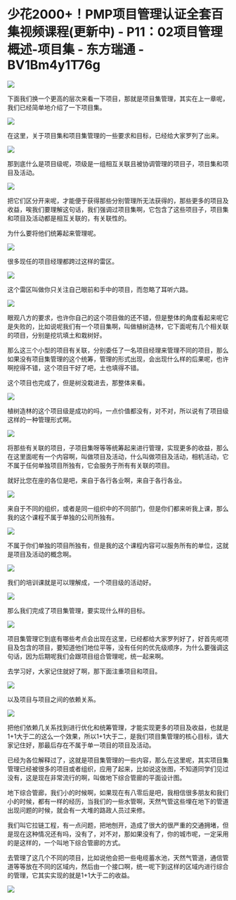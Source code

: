 # 少花2000+！PMP项目管理认证全套百集视频课程(更新中) - P11：02项目管理概述-项目集 - 东方瑞通 - BV1Bm4y1T76g

![](img/7a70ae2c23585ba1a29bea2678a9da77_0.png)

下面我们换一个更高的层次来看一下项目，那就是项目集管理，其实在上一章呢，我们已经简单地介绍了一下项目集。



![](img/7a70ae2c23585ba1a29bea2678a9da77_2.png)

在这里，关于项目集和项目集管理的一些要求和目标，已经给大家罗列了出来。

![](img/7a70ae2c23585ba1a29bea2678a9da77_4.png)

那到底什么是项目级呢，项级是一组相互关联且被协调管理的项目子，项目集和项目及活动。

![](img/7a70ae2c23585ba1a29bea2678a9da77_6.png)

把它们区分开来呢，才能便于获得那些分别管理所无法获得的，那些更多的项目及收益，唉我们要理解这句话，我们强调过项目集啊，它包含了这些项目子，项目集和项目及活动都是相互关联的，有关联性的。

为什么要将他们统筹起来管理呢。

![](img/7a70ae2c23585ba1a29bea2678a9da77_8.png)

很多现任的项目经理都跨过这样的雷区。

![](img/7a70ae2c23585ba1a29bea2678a9da77_10.png)

这个雷区叫做你只关注自己眼前和手中的项目，而忽略了耳听六路。

![](img/7a70ae2c23585ba1a29bea2678a9da77_12.png)

眼观八方的要求，也许你自己的这个项目做的还不错，但是整体的角度看起来呢它是失败的，比如说呢我们有一个项目集啊，叫做植树造林，它下面呢有几个相关联的项目，分别是挖坑填土和栽树好。

那么这三个小型的项目有关联，分别委任了一名项目经理来管理不同的项目，那么如果没有项目集管理的这个统筹，管理的形式出现，会出现什么样的后果呢，也许啊挖得不错，这个项目干好了吧，土也填得不错。

这个项目也完成了，但是树没栽进去，那整体来看。

![](img/7a70ae2c23585ba1a29bea2678a9da77_14.png)

植树造林的这个项目级是成功的吗，一点价值都没有，对不对，所以说有了项目级这样的一种管理形式啊。

![](img/7a70ae2c23585ba1a29bea2678a9da77_16.png)

将那些有关联的项目，子项目集呀等等统筹起来进行管理，实现更多的收益，那么在这里面呢有一个内容啊，叫做项目及活动，什么叫做项目及活动，相机活动，它不属于任何单独项目所独有，它会服务于所有有关联的项目。

就好比您在座的各位是吧，来自于各行各业啊，来自于各行各业。

![](img/7a70ae2c23585ba1a29bea2678a9da77_18.png)

来自于不同的组织，或者是同一组织中的不同部门，但是你们都来听我上课，那么我的这个课程不属于单独的公司所独有。



![](img/7a70ae2c23585ba1a29bea2678a9da77_20.png)

不属于你们单独的项目所独有，但是我的这个课程内容可以服务所有的单位，这就是项目及活动的概念啊。

![](img/7a70ae2c23585ba1a29bea2678a9da77_22.png)

我们的培训课就是可以理解成，一个项目级的活动好。

![](img/7a70ae2c23585ba1a29bea2678a9da77_24.png)

那么我们完成了项目集管理，要实现什么样的目标。

![](img/7a70ae2c23585ba1a29bea2678a9da77_26.png)

项目集管理它到底有哪些考点会出现在这里，已经都给大家罗列好了，好首先呢项目及包含的项目，要知道他们地位平等，没有任何的优先级顺序，为什么要强调这句话，因为后期呢我们会跟项目组合管理呢，统一起来啊。

去学习好，大家记住就好了啊，那下面注重项目和项目。

![](img/7a70ae2c23585ba1a29bea2678a9da77_28.png)

以及项目与项目之间的依赖关系。

![](img/7a70ae2c23585ba1a29bea2678a9da77_30.png)

把他们依赖几关系找到进行优化和统筹管理，才能实现更多的项目及收益，也就是1+1大于二的这么一个效果，所以1+1大于二，是我们项目集管理的核心目标，请大家记住好，那最后存在不属于单一项目的项目及活动。

已经为各位解释过了，这就是项目集管理的一些内容，那么在这里呢，其实项目集管理已经被很多的项目或者组织，应用了起来，比如说这张图，不知道同学们见过没有，这是现在非常流行的啊，叫做地下综合管廊的平面设计图。

地下综合管廊，我们小的时候啊，如果现在有八零后是吧，我相信很多朋友和我们小的时候，都有一样的经历，当我们的一些水管啊，天然气管这些埋在地下的管道出现问题的时候，就会有一大堆的路政人员过来修。

我们叫它拉链工程，有一点问题，把地刨开，造成了很大的很严重的交通拥堵，但是现在这种情况还有吗，没有了，对不对，那如果没有了，你的城市呢，一定采用的是这样的，一个叫地下综合管廊的方式。

去管理了这几个不同的项目，比如说他会把一些电缆蓄水池，天然气管道，通信管道等等放在不同的区域内，然后由一个接口啊，统一呢下到这样的区域内进行综合的管理，它其实实现的就是1+1大于二的收益。



![](img/7a70ae2c23585ba1a29bea2678a9da77_32.png)